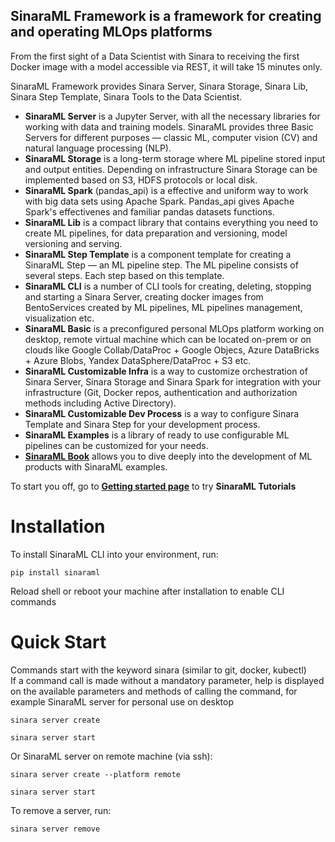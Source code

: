 ## SinaraML Framework is a framework for creating and operating MLOps platforms
From the first sight of a Data Scientist with Sinara to receiving the first Docker image with a model accessible via REST, it will take 15 minutes only.

SinaraML Framework provides Sinara Server, Sinara Storage, Sinara Lib, Sinara Step Template, Sinara Tools to the Data Scientist.

- **SinaraML Server** is a Jupyter Server, with all the necessary libraries for working with data and training models. SinaraML provides three Basic Servers for different purposes — classic ML, computer vision (CV) and natural language processing (NLP).
- **SinaraML Storage** is a long-term storage where ML pipeline stored input and output entities. Depending on infrastructure Sinara Storage can be implemented based on S3, HDFS protocols or local disk.
- **SinaraML Spark** (pandas_api) is a effective and uniform way to work with big data sets using Apache Spark. Pandas_api gives Apache Spark's effectivenes and familiar pandas datasets functions.
- **SinaraML Lib** is a compact library that contains everything you need to create ML pipelines, for data preparation and versioning, model versioning and serving.
- **SinaraML Step Template** is a component template for creating a SinaraML Step — an ML pipeline step. The ML pipeline consists of several steps. Each step based on this template.
- **SinaraML CLI** is a number of CLI tools for creating, deleting, stopping and starting a Sinara Server, creating docker images from BentoServices created by ML pipelines, ML pipelines management, visualization etc.
- **SinaraML Basic** is a preconfigured personal MLOps platform working on desktop, remote virtual machine which can be located on-prem or on clouds like Google Collab/DataProc + Google Objecs, Azure DataBricks + Azure Blobs, Yandex DataSphere/DataProc + S3 etc.
- **SinaraML Customizable Infra** is a way to customize orchestration of Sinara Server, Sinara Storage and Sinara Spark for integration with your infrastructure (Git, Docker repos, authentication and authorization methods including Active Directory).
- **SinaraML Customizable Dev Process** is a way to configure Sinara Template and Sinara Step for your development process.
- **SinaraML Examples** is a library of ready to use configurable ML pipelines can be customized for your needs.
- [**SinaraML Book**](https://sinara-definitive-guide.readthedocs.io/en/latest/) allows you to dive deeply into the development of ML products with SinaraML examples.

To start you off, go to [**Getting started page**](https://github.com/4-DS/sinara-tutorials/wiki/Getting-started) to try **SinaraML Tutorials**

# Installation
To install SinaraML CLI into your environment, run:
```
pip install sinaraml
```
Reload shell or reboot your machine after installation to enable CLI commands

# Quick Start
Commands start with the keyword sinara (similar to git, docker, kubectl)<br>
If a command call is made without a mandatory parameter, help is displayed on the available parameters and methods of calling the command, for example
SinaraML server for personal use on desktop
```
sinara server create
```
```
sinara server start
```

Or SinaraML server on remote machine (via ssh):
```
sinara server create --platform remote
```
```
sinara server start
```
To remove a server, run:
```
sinara server remove
```